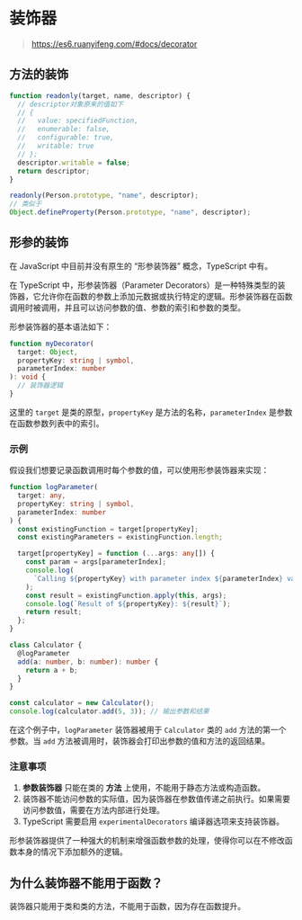 # 装饰器

> https://es6.ruanyifeng.com/#docs/decorator

## 方法的装饰

```js
function readonly(target, name, descriptor) {
  // descriptor对象原来的值如下
  // {
  //   value: specifiedFunction,
  //   enumerable: false,
  //   configurable: true,
  //   writable: true
  // };
  descriptor.writable = false;
  return descriptor;
}

readonly(Person.prototype, "name", descriptor);
// 类似于
Object.defineProperty(Person.prototype, "name", descriptor);
```

## 形参的装饰

在 JavaScript 中目前并没有原生的 “形参装饰器” 概念，TypeScript 中有。

在 TypeScript 中，形参装饰器（Parameter Decorators）是一种特殊类型的装饰器，它允许你在函数的参数上添加元数据或执行特定的逻辑。形参装饰器在函数调用时被调用，并且可以访问参数的值、参数的索引和参数的类型。

形参装饰器的基本语法如下：

```typescript
function myDecorator(
  target: Object,
  propertyKey: string | symbol,
  parameterIndex: number
): void {
  // 装饰器逻辑
}
```

这里的 `target` 是类的原型，`propertyKey` 是方法的名称，`parameterIndex` 是参数在函数参数列表中的索引。

### 示例

假设我们想要记录函数调用时每个参数的值，可以使用形参装饰器来实现：

```typescript
function logParameter(
  target: any,
  propertyKey: string | symbol,
  parameterIndex: number
) {
  const existingFunction = target[propertyKey];
  const existingParameters = existingFunction.length;

  target[propertyKey] = function (...args: any[]) {
    const param = args[parameterIndex];
    console.log(
      `Calling ${propertyKey} with parameter index ${parameterIndex} value: ${param}`
    );
    const result = existingFunction.apply(this, args);
    console.log(`Result of ${propertyKey}: ${result}`);
    return result;
  };
}

class Calculator {
  @logParameter
  add(a: number, b: number): number {
    return a + b;
  }
}

const calculator = new Calculator();
console.log(calculator.add(5, 3)); // 输出参数和结果
```

在这个例子中，`logParameter` 装饰器被用于 `Calculator` 类的 `add` 方法的第一个参数。当 `add` 方法被调用时，装饰器会打印出参数的值和方法的返回结果。

### 注意事项

1. **参数装饰器** 只能在类的 **方法** 上使用，不能用于静态方法或构造函数。
2. 装饰器不能访问参数的实际值，因为装饰器在参数值传递之前执行。如果需要访问参数值，需要在方法内部进行处理。
3. TypeScript 需要启用 `experimentalDecorators` 编译器选项来支持装饰器。

形参装饰器提供了一种强大的机制来增强函数参数的处理，使得你可以在不修改函数本身的情况下添加额外的逻辑。

## 为什么装饰器不能用于函数？

装饰器只能用于类和类的方法，不能用于函数，因为存在函数提升。

